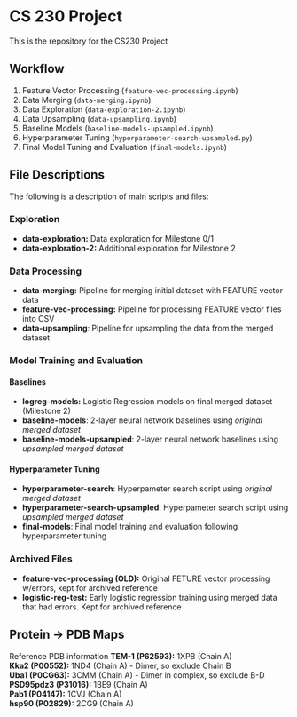 # CS 230 Project

This is the repository for the CS230 Project

## Workflow

1. Feature Vector Processing (`feature-vec-processing.ipynb`)
2. Data Merging (`data-merging.ipynb`)
3. Data Exploration (`data-exploration-2.ipynb`)
4. Data Upsampling (`data-upsampling.ipynb`)
5. Baseline Models (`baseline-models-upsampled.ipynb`)
6. Hyperparameter Tuning (`hyperparameter-search-upsampled.py`)
7. Final Model Tuning and Evaluation (`final-models.ipynb`)

## File Descriptions
The following is a description of main scripts and files:

### Exploration
- **data-exploration:** Data exploration for Milestone 0/1
- **data-exploration-2:** Additional exploration for Milestone 2

### Data Processing
- **data-merging:** Pipeline for merging initial dataset with FEATURE vector data
- **feature-vec-processing:** Pipeline for processing FEATURE vector files into CSV
- **data-upsampling**: Pipeline for upsampling the data from the merged dataset

### Model Training and Evaluation

#### Baselines
- **logreg-models:** Logistic Regression models on final merged dataset (Milestone 2)
- **baseline-models**: 2-layer neural network baselines using *original merged dataset*
- **baseline-models-upsampled**: 2-layer neural network baselines using *upsampled merged dataset*

#### Hyperparameter Tuning
- **hyperparameter-search**: Hyperpameter search script using *original merged dataset*
- **hyperparameter-search-upsampled**: Hyperpameter search script using *upsampled merged dataset*
- **final-models**: Final model training and evaluation following hyperparameter tuning


### Archived Files
- **feature-vec-processing (OLD):** Original FETURE vector processing w/errors, kept for archived reference
- **logistic-reg-test:** Early logistic regression training using merged data that had errors. Kept for archived reference

## Protein -> PDB Maps
Reference PDB information
**TEM-1 (P62593):** 1XPB (Chain A)  
**Kka2 (P00552):** 1ND4 (Chain A) - Dimer, so exclude Chain B  
**Uba1 (P0CG63):** 3CMM (Chain A) - Dimer in complex, so exclude B-D  
**PSD95pdz3 (P31016):** 1BE9 (Chain A)  
**Pab1 (P04147):** 1CVJ  (Chain A)   
**hsp90 (P02829):** 2CG9 (Chain A)  
